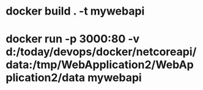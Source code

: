 # docker build . -t mywebapi
# docker run -p 3000:80 -v d:/today/devops/docker/netcoreapi/data:/tmp/WebApplication2/WebApplication2/data mywebapi
